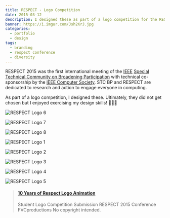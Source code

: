 ```yaml
---
title: RESPECT - Logo Competition
date: 2015-03-12
description: I designed these as part of a logo competition for the RESPECT conference.
banner: https://i.imgur.com/Jsh2KrJ.jpg
categories:
  - portfolio
  - design
tags:
  - branding
  - respect conference
  - diversity
---
```


RESPECT 2015 was the first international meeting of the [IEEE](https://www.computer.org/) [Special Technical Community on Broadening Participation](https://stcbp.org/) with technical co-sponsorship by the [IEEE Computer Society](https://www.computer.org/). STC BP and RESPECT are dedicated to research and action to engage everyone in computing.

As part of a logo competition, I designed these. Ultimately, they did not get chosen but I enjoyed exercising my design skills! 👩🏽‍🎨️

![RESPECT Logo 6](https://i.imgur.com/hvZJugN.jpg)

![RESPECT Logo 7](https://i.imgur.com/F50y32L.jpg)

![RESPECT Logo 8](https://i.imgur.com/jnABftD.jpg)

![RESPECT Logo 1](https://i.imgur.com/tj4iCkm.jpg)

![RESPECT Logo 2](https://i.imgur.com/vxFdtTE.jpg)

![RESPECT Logo 3](https://i.imgur.com/Jsh2KrJ.jpg)

![RESPECT Logo 4](https://i.imgur.com/DDn6NKj.jpg)

![RESPECT Logo 5](https://i.imgur.com/2Y9OP5g.jpg)

<blockquote class="embedly-card"><h4><a href="https://www.youtube.com/watch?v=N4F8XjvothQ">10 Years of Respect Logo Animation</a></h4><p>Student Logo Competition Submission RESPECT 2015 Conference FVCproductions No copyright intended.</p></blockquote>

<script async src="//cdn.embedly.com/widgets/platform.js" charset="UTF-8"></script>
